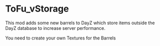 # ToFu_vStorage
This mod adds some new barrels to DayZ which store items outside the DayZ database to increase server performance.

You need to create your own Textures for the Barrels
